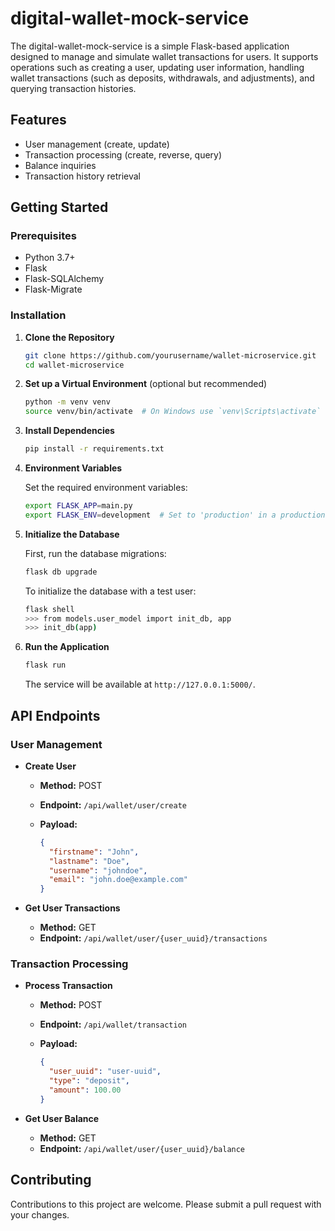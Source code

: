 # digital-wallet-mock-service

The digital-wallet-mock-service is a simple Flask-based application designed to manage and simulate wallet transactions for users. It supports operations such as creating a user, updating user information, handling wallet transactions (such as deposits, withdrawals, and adjustments), and querying transaction histories.

## Features

- User management (create, update)
- Transaction processing (create, reverse, query)
- Balance inquiries
- Transaction history retrieval

## Getting Started

### Prerequisites

- Python 3.7+
- Flask
- Flask-SQLAlchemy
- Flask-Migrate

### Installation

1. **Clone the Repository**

   ```bash
   git clone https://github.com/yourusername/wallet-microservice.git
   cd wallet-microservice
   ```

2. **Set up a Virtual Environment** (optional but recommended)

   ```bash
   python -m venv venv
   source venv/bin/activate  # On Windows use `venv\Scripts\activate`
   ```

3. **Install Dependencies**

   ```bash
   pip install -r requirements.txt
   ```

4. **Environment Variables**

   Set the required environment variables:

   ```bash
   export FLASK_APP=main.py
   export FLASK_ENV=development  # Set to 'production' in a production environment
   ```

5. **Initialize the Database**

   First, run the database migrations:

   ```bash
   flask db upgrade
   ```

   To initialize the database with a test user:

   ```bash
   flask shell
   >>> from models.user_model import init_db, app
   >>> init_db(app)
   ```

6. **Run the Application**

   ```bash
   flask run
   ```

   The service will be available at `http://127.0.0.1:5000/`.

## API Endpoints

### User Management

- **Create User**
  - **Method:** POST
  - **Endpoint:** `/api/wallet/user/create`
  - **Payload:**

    ```json
    {
      "firstname": "John",
      "lastname": "Doe",
      "username": "johndoe",
      "email": "john.doe@example.com"
    }
    ```

- **Get User Transactions**
  - **Method:** GET
  - **Endpoint:** `/api/wallet/user/{user_uuid}/transactions`

### Transaction Processing

- **Process Transaction**
  - **Method:** POST
  - **Endpoint:** `/api/wallet/transaction`
  - **Payload:**

    ```json
    {
      "user_uuid": "user-uuid",
      "type": "deposit",
      "amount": 100.00
    }
    ```

- **Get User Balance**
  - **Method:** GET
  - **Endpoint:** `/api/wallet/user/{user_uuid}/balance`

## Contributing

Contributions to this project are welcome. Please submit a pull request with your changes.
